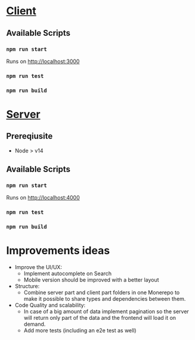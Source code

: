 
# [Client](https://github.com/jennypavlova/companies-listing/tree/master/client)

## Available Scripts

### `npm run start`

Runs on [http://localhost:3000](http://localhost:3000)

### `npm run test`

### `npm run build`

# [Server](https://github.com/jennypavlova/companies-listing/tree/master/server)

## Prereqiusite
- Node > v14

## Available Scripts

### `npm run start`

Runs on [http://localhost:4000](http://localhost:4000)

### `npm run test`

### `npm run build`

# Improvements ideas

- Improve the UI/UX:
    - Implement autocomplete on Search
    - Mobile version should be improved with a better layout
- Structure:
    - Combine server part and client part folders in one Monerepo to make it possible to share types and dependencies between them.
- Code Quality and scalability:
    - In case of a big amount of data implement pagination so the server will return only part of the data and the frontend will load it on demand.
    - Add more tests (including an e2e test as well)
